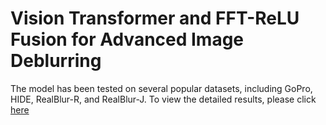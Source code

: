 # Vision Transformer and FFT-ReLU Fusion for Advanced Image Deblurring

The model has been tested on several popular datasets, including GoPro, HIDE, RealBlur-R, and RealBlur-J. To view the detailed results, please click [here](https://drive.google.com/drive/folders/1AQ3oPs12VevgLvx7hv1QLIr-OasAwnTB?usp=sharing)
